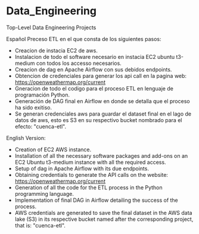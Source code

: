 # Data_Engineering
Top-Level Data Engineering Projects

Español 
Preceso ETL en el que consta de los siguientes pasos:
- Creacion de instacia EC2 de aws.
- Instalacion de todo el software necesario en instacia EC2 ubuntu t3-medium con todos los accesso necesarios.
- Creacion de dag en Apache Airflow con sus debidos endpoints.
- Obtencion de credenciales para generar los api call en la pagina web: https://openweathermap.org/current
- Gneracion de todo el codigo para el proceso ETL en lenguaje de programación Python.
- Generación de DAG final en Airflow en donde se detalla que el proceso ha sido exitiso.
- Se generan credenciales aws para guardar el dataset final en el lago de datos de aws, esto es S3 en su respectivo
  bucket nombrado para el efecto: "cuenca-etl".

English Version:
- Creation of EC2 AWS instance.
- Installation of all the necessary software packages and add-ons on an EC2 Ubuntu t3-medium instance with all the required access.
- Setup of dag in Apache Airflow with its due endpoints.
- Obtaining credentials to generate the API calls on the website: https://openweathermap.org/current
- Generation of all the code for the ETL process in the Python programming language.
- Implementation of final DAG in Airflow detailing the success of the process.
- AWS credentials are generated to save the final dataset in the AWS data lake (S3) in its respective
  bucket named after the corresponding project, that is: "cuenca-etl".


